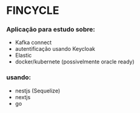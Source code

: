 # FINCYCLE
### Aplicação para estudo sobre:
- Kafka connect
- autentificação usando Keycloak
- Elastic
- docker/kubernete (possivelmente oracle ready)

### usando:
- nestjs (Sequelize)
- nextjs
- go
